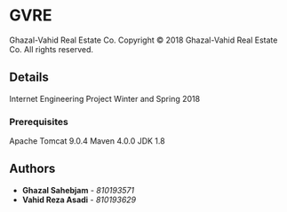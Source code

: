 # GVRE

Ghazal-Vahid Real Estate Co. Copyright :copyright: 2018 Ghazal-Vahid Real Estate Co. All rights reserved.

## Details

Internet Engineering Project Winter and Spring 2018

### Prerequisites

Apache Tomcat 9.0.4
Maven 4.0.0
JDK 1.8

## Authors

* **Ghazal Sahebjam** - *810193571*
* **Vahid Reza Asadi** - *810193629*

